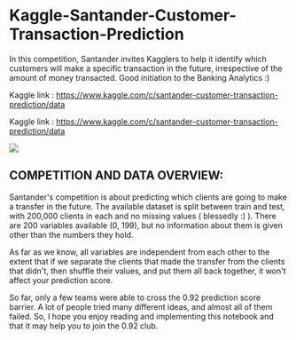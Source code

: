 # Kaggle-Santander-Customer-Transaction-Prediction
In this competition, Santander invites Kagglers to help it identify which customers will make a specific transaction in the future, irrespective of the amount of money transacted. Good initiation to the Banking Analytics :)

Kaggle link : <a src="https://www.kaggle.com/c/santander-customer-transaction-prediction/data">https://www.kaggle.com/c/santander-customer-transaction-prediction/data</a>

Kaggle link : <a src="https://www.kaggle.com/c/santander-customer-transaction-prediction/data">https://www.kaggle.com/c/santander-customer-transaction-prediction/data</a>

<img src="https://ichef.bbci.co.uk/news/660/cpsprodpb/144B7/production/_104872138_santander2.jpg" align="middle">

## COMPETITION AND DATA OVERVIEW:
Santander's competition is about predicting which clients are going to make a transfer in the future. The available dataset is split between train and test, with 200,000 clients in each and no missing values ( blessedly :) ). There are 200 variables available (0, 199), but no information about them is given other than the numbers they hold.

As far as we know, all variables are independent from each other to the extent that if we separate the clients that made the transfer from the clients that didn't, then shuffle their values, and put them all back together, it won't affect your prediction score.

So far, only a few teams were able to cross the 0.92 prediction score barrier. A lot of people tried many different ideas, and almost all of them failed. So, I hope you enjoy reading and implementing this notebook and that it may help you to join the 0.92 club.
